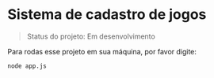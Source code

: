 <h1>Sistema de cadastro de jogos</h1>

> Status do projeto: Em desenvolvimento

Para rodas esse projeto em sua máquina, por favor digite: 

```
node app.js
```
